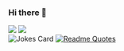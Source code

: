 ### Hi there 👋
<a href = "https://www.linkedin.com/in/elena-kharsova-505a51a8/"><img src="https://img.shields.io/badge/Elena%20Kharsova-blue?style=flat&logo=Linkedin&logoColor=white"></a>
<a href = "https://www.codewars.com/users/Elena.K"><img src="https://www.codewars.com/users/Elena.K/badges/micro"></a>
<br>
![Jokes Card](https://readme-jokes.vercel.app/api)   [![Readme Quotes](https://quotes-github-readme.vercel.app/api?type=horizontal&theme=dark)](https://github.com/piyushsuthar/github-readme-quotes)


<!--
**ElenaKharsova/ElenaKharsova** is a ✨ _special_ ✨ repository because its `README.md` (this file) appears on your GitHub profile.

Here are some ideas to get you started:

- 🔭 I’m currently working on ...
- 🌱 I’m currently learning ...
- 👯 I’m looking to collaborate on ...
- 🤔 I’m looking for help with ...
- 💬 Ask me about ...
- 📫 How to reach me: ...
- 😄 Pronouns: ...
- ⚡ Fun fact: ...
-->
